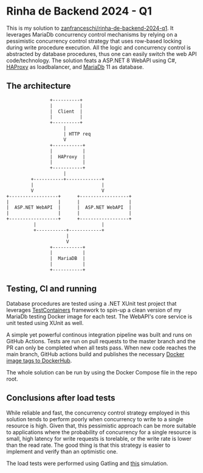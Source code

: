 # Rinha de Backend 2024 - Q1

This is my solution to [zanfranceschi/rinha-de-backend-2024-q1](https://github.com/zanfranceschi/rinha-de-backend-2024-q1). It leverages MariaDb concurrency control mechanisms by relying on a pessimistic concurrency control strategy that uses row-based locking during write procedure execution. All the logic and concurrency control is abstracted by database procedures, thus one can easily switch the web API code/technology. The solution feats a ASP.NET 8 WebAPI using C#, [HAProxy](https://www.haproxy.org/) as loadbalancer, and [MariaDb](https://mariadb.org/) 11 as database.

## The architecture

```txt
                +----------+
                |          |
                |  Client  |
                |          |
                +----------+
                     |
                     | HTTP req
                     V
                +-----------+
                |           |
                |  HAProxy  |
                |           |
                +-----------+
                     |
         +-----------+-------------+
         |                         |
         V                         V
+------------------+      +------------------+
|                  |      |                  |
|  ASP.NET WebAPI  |      |  ASP.NET WebAPI  |
|                  |      |                  |
+------------------+      +------------------+
          |                        |
          +-----------+------------+
                      |
                      V
                +-----------+
                |           |
                |  MariaDB  |
                |           |
                +-----------+
```

## Testing, CI and running

Database procedures are tested using a .NET XUnit test project that leverages [TestContainers](https://testcontainers.com/) framework to spin-up a clean version of my MariaDb testing Docker image for each test. The WebAPI's core service is unit tested using XUnit as well.

A simple yet powerful continous integration pipeline was built and runs on GitHub Actions. Tests are run on pull requests to the master branch and the PR can only be completed when all tests pass. When new code reaches the main branch, GitHub actions build and publishes the necessary [Docker image tags to DockerHub](https://hub.docker.com/r/pedroter7/rinha-de-backend-2024-q1).

The whole solution can be run by using the Docker Compose file in the repo root.

## Conclusions after load tests

While reliable and fast, the concurrency control strategy employed in this solution tends to perform poorly when concurrency to write to a single resource is high. Given that, this pessimistic approach can be more suitable to applications where the probability of concurrency for a single resource is small, high latency for write requests is torelable, or the write rate is lower than the read rate. The good thing is that this strategy is easier to implement and verify than an optimistic one.

The load tests were performed using Gatling and [this](https://github.com/zanfranceschi/rinha-de-backend-2024-q1/blob/main/load-test/user-files/simulations/rinhabackend/RinhaBackendCrebitosSimulation.scala) simulation.
